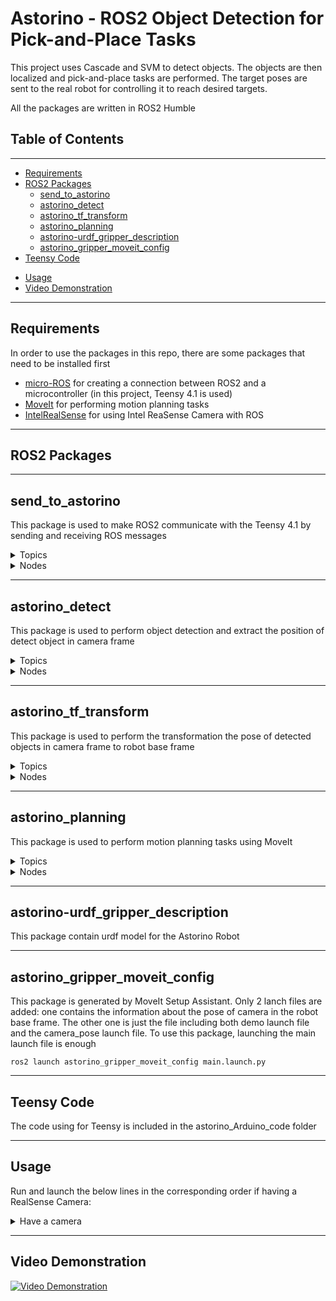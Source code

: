 # **Astorino - ROS2 Object Detection for Pick-and-Place Tasks**

This project uses Cascade and SVM to detect objects. The objects are then localized and pick-and-place tasks are performed. The target poses are sent to the real robot for controlling it to reach desired targets.

All the packages are written in ROS2 Humble

## **Table of Contents**
<hr>

* [Requirements](#requirements)
* [ROS2 Packages](#ros2-packages)
    * [send_to_astorino](#send_to_astorino)
    * [astorino_detect](#astorino_detect)
    * [astorino_tf_transform](#astorino_tf_transform)
    * [astorino_planning](#astorino_planning)
    * [astorino-urdf_gripper_description](#astorino-urdf_gripper_description)
    * [astorino_gripper_moveit_config](#astorino_gripper_moveit_config)
* [Teensy Code](#teensy-code)
<!-- * [Bag Files](#bag-file) -->
* [Usage](#usage)
* [Video Demonstration](#video-demonstration)
<hr>

## **Requirements**
In order to use the packages in this repo, there are some packages that need to be installed first

* [micro-ROS](https://micro.ros.org/) for creating a connection between ROS2 and a microcontroller (in this project, Teensy 4.1 is used)
* [MoveIt](https://moveit.picknik.ai/) for performing motion planning tasks
* [IntelRealSense](https://github.com/IntelRealSense/realsense-ros) for using Intel ReaSense Camera with ROS

<hr>


## **ROS2 Packages**
<hr>

## send_to_astorino
This package is used to make ROS2 communicate with the Teensy 4.1 by sending and receiving ROS messages

<details>
    <summary>
        Topics 
    </summary>

### Topics
* **/enable_motors** *(std_msgs/msg/Bool)*: enable/disable motors
* **/open_gripper** *(std_msgs/msg/Bool)*: open/close gripper
* **/rotate_motors** *(std_msgs/msg/Float64MultiArray)*: send the desired targets to the robot
</details>

<details>
    <summary>
        Nodes 
    </summary>

### Nodes
* **enable_motors**: to enable or disable motors
    * `ros2 run send_to_astorino enable_motors true` to enable
    * `ros2 run send_to_astorino enable_motors false` to disable 
* **open_gripper**: to open or close gripper
    * `ros2 run send_to_astorino open_gripper true` to open
    * `ros2 run send_to_astorino open_gripper false` to close
* **check_movement**: to move to specific joints' value through command line. It should be run before other running operations to check whether the joints' order is correct. For example:
    * `ros2 run send_to_astorino check_movement 5 0 0 0 0 0` move all the joints form 1 to 6 to [5 0 0 0 0 0] 
* **move_to_turn_off_position**: to move the robot to the turn-off position. Robot should move to this position before turning off
    * `ros2 run send_to_astorino move_to_turn_off_position`
* **move_to_zero_position**: to move the robot to the zero position, which makes the robot fully stretched upward
    * `ros2 run send_to_astorino move_to_zero_position`
* **move_as_planning**: to move the robot to the position as planning in MoveIt. This position is from the `/joint_states` topic from MoveIt
    * `ros2 run send_to_astorino move_as_planning`

</details>

<hr>

## astorino_detect
This package is used to perform object detection and extract the position of detect object in camera frame

<details>
    <summary>
        Topics 
    </summary>
    
### Topics
* **/camera/color/image_raw** *(sensor_msgs/msg/Image)*: color image from the camera
* **/camera/aligned_depth_to_color/image_raw** *(sensor_msgs/msg/Image)*: depth information from the camera, which is aligned to the color camera frame
* **/detected** *(sensor_msgs/msg/Image)*: send the result image which includes the bounding boxes covering detected objects
* **/pose_stamped** *(geometry_msgs/msg/PoseStamped)* or *(geometry_msgs/msg/PoseArray)*: send the result pose of detected objects in camera frame

</details>

<details>
    <summary>
        Nodes 
    </summary>
### Nodes
* **cascade**: to detect and localize only one object
    * `ros2 run astorino_detect cascade` 

* **cascade_multiple**: to detect and localize only multiple objects
    * `ros2 run astorino_detect cascade_multiple` 
</details>

<hr>

## astorino_tf_transform
This package is used to perform the transformation the pose of detected objects in camera frame to robot base frame

<details>
    <summary>
        Topics 
    </summary>
    
### Topics

   

* **/pose_stamped** *(geometry_msgs/msg/PoseStamped)* or *(geometry_msgs/msg/PoseArray)*: pose of detected objects in camera frame
* **/pose_to_move** *(geometry_msgs/msg/PoseStamped)* or *(geometry_msgs/msg/PoseArray)*: send the pose detected objects in robot base frame (or world frame) to MoveIt for motion planning

</details>


<details>
    <summary>
        Nodes
    </summary>
### Nodes

* **pose_stamped_to_world**: to transform the pose of only one object
    * `ros2 run astorino_tf_transform pose_stamped_to_world` 

* **multiple_pose_stamped_to_world**: to transform the pose of multiple object
    * `ros2 run astorino_tf_transform multiple_pose_stamped_to_world`
</details>
<hr>

## astorino_planning
This package is used to perform motion planning tasks using MoveIt

<details>
    <summary>
        Topics
    </summary>

### Topics
* **/pose_to_move** *(geometry_msgs/msg/PoseStamped)* or *(geometry_msgs/msg/PoseArray)*: the target poses for planning
* **/response** *(std_msgs/msg/Bool)*: the execute_multiple node subscribes to this topic to know whenever the an action (move motor, open gripper, etc.) is finished on the real robot. Only after that, the node will continue to plan the next movement. It can be disable in the execute_multiple node. 

</details>

<details>
    <summary>
        Nodes
    </summary>

### Nodes
* **move_to_a_specific_position**: to plan the robot to a target pose defined in the code
    * `ros2 run astorino_planning move_to_a_specific_position`

* **move_command_line**: to plan the robot to a target pose defined through command line (the orientation is based on quaternion). For example
    * `ros2 run astorino_planning move_command_line x y z q.x q.y q.z q.w`: x y z are the position, q.x q.y q.z q.w is the orientation in quaternion form 

* **execute**: to execute motion planning to perform pick-and-place task for only one object
    * `ros2 run astorino_planning execute`
* **execute_multiple**: to execute motion planning to perform pick-and-place task for multiple objects as well as visualizing in Rviz. There are some lines related to the */response* topic that can be disabled
    * `ros2 run astorino_planning execute_multiple`

</details>

<hr>

## astorino-urdf_gripper_description
This package contain urdf model for the Astorino Robot

<hr>

## astorino_gripper_moveit_config
This package is generated by MoveIt Setup Assistant. Only 2 lanch files are added: one contains the information about the pose of camera in the robot base frame. The other one is just the file including both demo launch file and the camera_pose launch file. To use this package, launching the main launch file is enough

`ros2 launch astorino_gripper_moveit_config main.launch.py`

<hr>

## **Teensy Code**
The code using for Teensy is included in the astorino_Arduino_code folder

<hr>
<!-- 
## **Bag File**
There is also a bag file in the bag_files folder. It recorded all the information from the RealSense camera for about 10s. The bag file can be use for testing the algorithm.
<hr> -->

## **Usage**

Run and launch the below lines in the corresponding order if having a RealSense Camera:
<details>
    <summary>
        Have a camera
    </summary>

* `ros2 launch realsense2_camera rs_launch.py enable_rgbd:=true enable_sync:=true align_depth.enable:=true enable_color:=true enable_depth:=true depth_module.profile:=1280x720x30 rgb_camera.profile:=1280x720x30` for running the Intel RealSense Camera and sending information to ROS2
* `ros2 run send_to_astorino move_as_planning` for continously sending the target signals from MoveIt to the Teensy 4.1
* `ros2 run send_to_astorino enable_motors true` for turning on the motors
* `ros2 launch astorino_gripper_moveit_config main.launch.py` for running the MoveIt motion planning, Rviz, and publishing the camera_pose position in robot base frame
* `ros2 run astorino_detect cascade_multiple` for detecting and localizing objects in the camera frame (do not forget to change the address to the model xml files)
* `ros2 run astorino_tf_transform multiple_pose_stamped_to_world` for transforming the pose of detected objects in camera frame to robot base frame
* `ros2 run astorino_planning execute_multiple` for performing motion planning for multiple-object pick-and-place tasks
</details>
<hr>

## **Video Demonstration**
<!-- https://www.youtube.com/watch?v=lln2r2S5FSc -->
[![Video Demonstration](https://img.youtube.com/vi/lln2r2S5FSc/0.jpg)](https://www.youtube.com/watch?v=lln2r2S5FSc)

<!-- Run and launch the below lines in the corresponding order if using the recorded bag file, which include the camera's signal (for testing the algorithms or simulation):
<details>
    <summary>
        Use recorded bag file
    </summary>

* `ros2 launch astorino_gripper_moveit_config main.launch.py` for running the MoveIt motion planning, Rviz, and publishing the camera_pose position in robot base frame
* `ros2 run astorino_detect cascade_multiple` for detecting and localizing objects in the camera frame (do not forget to change the address to the model xml files)
* `ros2 run astorino_tf_transform multiple_pose_stamped_to_world` for transforming the pose of detected objects in camera frame to robot base frame
* `ros2 bag play src/bag_files/camera1711/` for playing the recorded bag file
* `ros2 run astorino_planning execute_multiple` for performing motion planning for multiple-object pick-and-place tasks
</details> -->
